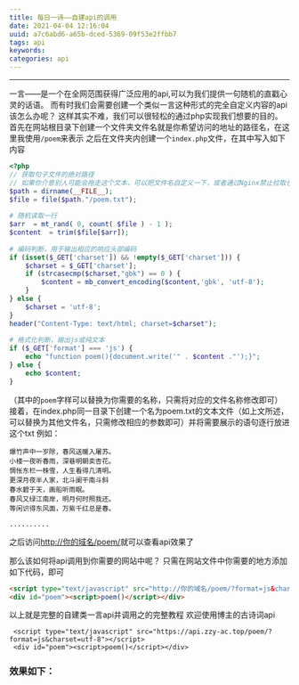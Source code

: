 ```yaml
---
title: 每日一诗——自建api的调用
date: 2021-04-04 12:16:04
uuid: a7c6abd6-a65b-dced-5369-09f53e2ffbb7
tags: api
keywords:
categories: api
---
```

---
一言——是一个在全网范围获得广泛应用的api,可以为我们提供一句随机的直戳心灵的话语。
而有时我们会需要创建一个类似一言这种形式的完全自定义内容的api该怎么办呢？
这样其实不难，我们可以很轻松的通过php实现我们想要的目的。
首先在网站根目录下创建一个文件夹文件名就是你希望访问的地址的路径名，在这里我使用<code>/poem</code>来表示
之后在文件夹内创建一个<code>index.php</code>文件，在其中写入如下内容
```php
<?php
// 获取句子文件的绝对路径
// 如果你介意别人可能会拖走这个文本，可以把文件名自定义一下，或者通过Nginx禁止拉取也行。
$path = dirname(__FILE__);
$file = file($path."/poem.txt");
 
# 随机读取一行
$arr  = mt_rand( 0, count( $file ) - 1 );
$content  = trim($file[$arr]);
 
# 编码判断，用于输出相应的响应头部编码
if (isset($_GET['charset']) && !empty($_GET['charset'])) {
    $charset = $_GET['charset'];
    if (strcasecmp($charset,"gbk") == 0 ) {
        $content = mb_convert_encoding($content,'gbk', 'utf-8');
    }
} else {
    $charset = 'utf-8';
}
header("Content-Type: text/html; charset=$charset");
 
# 格式化判断，输出js或纯文本
if ($_GET['format'] === 'js') {
    echo "function poem(){document.write('" . $content ."');}";
} else {
    echo $content;
}
```
（其中的<code>poem</code>字样可以替换为你需要的名称，只需将对应的文件名称修改即可）
接着，在index.php同一目录下创建一个名为poem.txt的文本文件（如上文所述，可以替换为其他文件名，只需修改相应的参数即可）并将需要展示的语句逐行放进这个txt
例如：
```code
爆竹声中一岁除，春风送暖入屠苏。
小楼一夜听春雨，深巷明朝卖杏花。
惆怅东栏一株雪，人生看得几清明。
更深月夜半人家，北斗阑干南斗斜
春水碧于天，画船听雨眠。
春风又绿江南岸，明月何时照我还。
等闲识得东风面，万紫千红总是春。

..........

```
之后访问<http://你的域名/poem/>就可以查看api效果了

那么该如何将api调用到你需要的网站中呢？
只需在网站文件中你需要的地方添加如下代码，即可
```html
<script type="text/javascript" src="http://你的域名/poem/?format=js&charset=utf-8"></script>
<div id="poem"><script>poem()</script></div>
```

以上就是完整的自建类一言api并调用之的完整教程
欢迎使用博主的古诗词api
```
 <script type="text/javascript" src="https://api.zzy-ac.top/poem/?format=js&charset=utf-8"></script>
 <div id="poem"><script>poem()</script></div>
```
<h3>效果如下：</h3>
    <h4><font color="blue"><script type="text/javascript" src="https://api.zzy-ac.top/poem/?format=js&charset=utf-8"></script><div id="poem"><script>poem()</script></div></font></h4>


